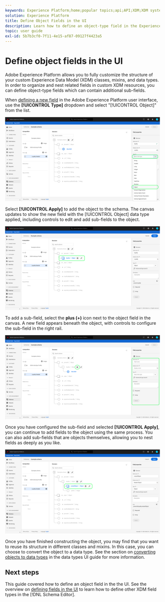 ```yaml
---
keywords: Experience Platform;home;popular topics;api;API;XDM;XDM system;experience data model;data model;ui;workspace;object;field;
solution: Experience Platform
title: Define Object Fields in the UI
description: Learn how to define an object-type field in the Experience Platform user interface.
topic: user guide
exl-id: 5b7b3cf0-7f11-4e15-af87-09127f4423a5
---
```

# Define object fields in the UI

Adobe Experience Platform allows you to fully customize the structure of your custom Experience Data Model (XDM) classes, mixins, and data types. In order to organize and nest related fields in custom XDM resources, you can define object-type fields which can contain additional sub-fields.

When [defining a new field](./overview.md#define) in the Adobe Experience Platform user interface, use the **[!UICONTROL Type]** dropdown and select "[!UICONTROL Object]" from the list.

![](../../images/ui/fields/special/object.png)

Select **[!UICONTROL Apply]** to add the object to the schema. The canvas updates to show the new field with the [!UICONTROL Object] data type applied, including controls to edit and add sub-fields to the object.

![](../../images/ui/fields/special/object-applied.png)

To add a sub-field, select the **plus (+)** icon next to the object field in the canvas. A new field appears beneath the object, with controls to configure the sub-field in the right rail.

![](../../images/ui/fields/special/object-add-field.png)

Once you have configured the sub-field and selected **[!UICONTROL Apply]**, you can continue to add fields to the object using the same process. You can also add sub-fields that are objects themselves, allowing you to nest fields as deeply as you like.

![](../../images/ui/fields/special/object-nested.png)

Once you have finished constructing the object, you may find that you want to reuse its structure in different classes and mixins. In this case, you can choose to convert the object to a data type. See the section on [converting objects to data types](../resources/data-types.md#convert) in the data types UI guide for more information.

## Next steps

This guide covered how to define an object field in the the UI. See the overview on [defining fields in the UI](./overview.md#special) to learn how to define other XDM field types in the [!DNL Schema Editor].
